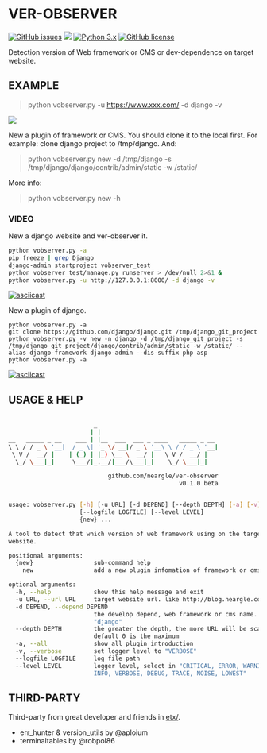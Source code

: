 # VER-OBSERVER

[![GitHub issues](https://img.shields.io/github/issues/neargle/ver-observer.svg?style=flat-square)](https://github.com/neargle/ver-observer/issues)
[![](https://img.shields.io/github/commits-since/neargle/ver-observer/0.1.0.svg?style=flat-square)](https://github.com/neargle/ver-observer/commits/master)
[![Python 3.x](https://img.shields.io/badge/python-3.x-yellow.svg?style=flat-square)](https://www.python.org/) 
[![GitHub license](https://img.shields.io/badge/license-GPLv3-blue.svg?style=flat-square)](https://github.com/neargle/ver-observer/blob/master/LICENSE)

Detection version of Web framework or CMS or dev-dependence on target website.

## EXAMPLE

> python vobserver.py -u https://www.xxx.com/ -d django -v

![](http://ww1.sinaimg.cn/large/005y7Ba5ly1fnxbwmiawrj31c70w4gsj.jpg)

New a plugin of framework or CMS. You should clone it to the local first. For example: clone django project to /tmp/django. And: 

> python vobserver.py new -d /tmp/django -s /tmp/django/django/contrib/admin/static -w /static/

More info:

> python vobserver.py new -h

### VIDEO

New a django website and ver-observer it.

```bash
python vobserver.py -a
pip freeze | grep Django
django-admin startproject vobserver_test
python vobserver_test/manage.py runserver > /dev/null 2>&1 &
python vobserver.py -u http://127.0.0.1:8000/ -d django -v
```

[![asciicast](https://asciinema.org/a/ua1WOqMkUummi25QxImlFRNpN.png)](https://asciinema.org/a/ua1WOqMkUummi25QxImlFRNpN)

New a plugin of django.

```
python vobserver.py -a
git clone https://github.com/django/django.git /tmp/django_git_project
python vobserver.py -v new -n django -d /tmp/django_git_project -s /tmp/django_git_project/django/contrib/admin/static -w /static/ --alias django-framework django-admin --dis-suffix php asp
python vobserver.py -a
```

[![asciicast](https://asciinema.org/a/2x0lpXDl9YjsYOMgwAQ8UNtjA.png)](https://asciinema.org/a/2x0lpXDl9YjsYOMgwAQ8UNtjA)

## USAGE & HELP

```bash

                        _
                       | |
__   _____ _ __    ___ | |__  ___  ___ _ ____   _____ _ __
\ \ / / _ \ '__|  / _ \| '_ \/ __|/ _ \ '__\ \ / / _ \ '__|
 \ V /  __/ |    | (_) | |_) \__ \  __/ |   \ V /  __/ |
  \_/ \___|_|     \___/|_.__/|___/\___|_|    \_/ \___|_|

                            github.com/neargle/ver-observer
                                                v0.1.0 beta


usage: vobserver.py [-h] [-u URL] [-d DEPEND] [--depth DEPTH] [-a] [-v]
                    [--logfile LOGFILE] [--level LEVEL]
                    {new} ...

A tool to detect that which version of web framework using on the target
website.

positional arguments:
  {new}                 sub-command help
    new                 add a new plugin infomation of framework or cms

optional arguments:
  -h, --help            show this help message and exit
  -u URL, --url URL     target website url. like http://blog.neargle.com
  -d DEPEND, --depend DEPEND
                        the develop depend, web framework or cms name. like
                        "django"
  --depth DEPTH         the greater the depth, the more URL will be scan,
                        default 0 is the maximum
  -a, --all             show all plugin introduction
  -v, --verbose         set logger level to "VERBOSE"
  --logfile LOGFILE     log file path
  --level LEVEL         logger level, select in "CRITICAL, ERROR, WARNING,
                        INFO, VERBOSE, DEBUG, TRACE, NOISE, LOWEST"
```

## THIRD-PARTY 

Third-party from great developer and friends in [etx/](https://github.com/neargle/ver-observer/tree/master/ext).

- err_hunter & version_utils by @aploium
- terminaltables by @robpol86

